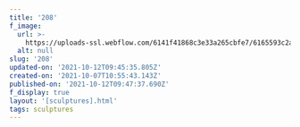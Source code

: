 ```yaml
---
title: '208'
f_image:
  url: >-
    https://uploads-ssl.webflow.com/6141f41868c3e33a265cbfe7/6165593c2a213dea0eb6d9d4_208.jpg
  alt: null
slug: '208'
updated-on: '2021-10-12T09:45:35.805Z'
created-on: '2021-10-07T10:55:43.143Z'
published-on: '2021-10-12T09:47:37.690Z'
f_display: true
layout: '[sculptures].html'
tags: sculptures
---
```



